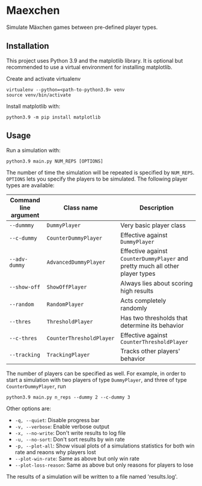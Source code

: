 # Maexchen

Simulate Mäxchen games between pre-defined player types.

## Installation
This project uses Python 3.9 and the matplotlib library. It is optional but recommended to use a virtual environment for installing matplotlib.

Create and activate virtualenv
```
virtualenv --python=<path-to-python3.9> venv
source venv/bin/activate
```

Install matplotlib with:
```
python3.9 -m pip install matplotlib
```

## Usage
Run a simulation with:
```
python3.9 main.py NUM_REPS [OPTIONS]
```
The number of time the simulation will be repeated is specified by `NUM_REPS`.
`OPTIONS` lets you specify the players to be simulated. The following player types are available:

Command line argument | Class name | Description
----------------------|------------|------------
`--dummmy` | `DummyPlayer` |  Very basic player class
`--c-dummy` | `CounterDummyPlayer` | Effective against `DummyPlayer`
`--adv-dummy` | `AdvancedDummyPlayer` | Effective against `CounterDummyPlayer` and pretty much all other player types
`--show-off` | `ShowOffPlayer` | Always lies about scoring high results
`--random` | `RandomPlayer` | Acts completely randomly
`--thres` | `ThresholdPlayer` | Has two thresholds that determine its behavior
`--c-thres` | `CounterThresholdPlayer` | Effective against `CounterThresholdPlayer`
`--tracking` | `TrackingPlayer` | Tracks other players' behavior

The number of players can be specified as well.
For example, in order to start a simulation with two players of type `DummyPlayer`, and three of type `CounterDummyPlayer`, run
```
python3.9 main.py n_reps --dummy 2 --c-dummy 3
```

Other options are:

 * `-q, --quiet`: Disable progress bar
 * `-v, --verbose`: Enable verbose output
 * `-x, --no-write`: Don't write results to log file
 * `-u, --no-sort`: Don't sort results by win rate
 * `-p, --plot-all`: Show visual plots of a simulations statistics for both win rate and reaons why players lost
 * `--plot-win-rate`: Same as above but only win rate
 * `--plot-loss-reason`: Same as above but only reasons for players to lose

The results of a simulation will be written to a file named 'results.log'.